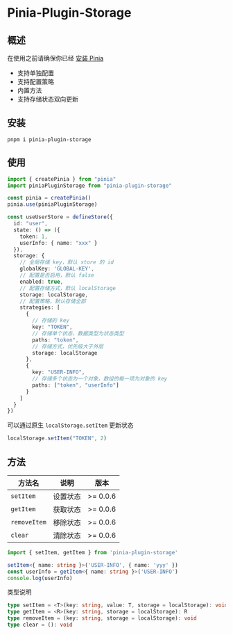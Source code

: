 # Pinia-Plugin-Storage

## 概述

在使用之前请确保你已经 [安装 Pinia](https://pinia.vuejs.org/zh/getting-started.html)

- 支持单独配置
- 支持配置策略
- 内置方法
- 支持存储状态双向更新

## 安装

```
pnpm i pinia-plugin-storage
```

## 使用

```ts
import { createPinia } from "pinia"
import piniaPluginStorage from "pinia-plugin-storage"

const pinia = createPinia()
pinia.use(piniaPluginStorage)

const useUserStore = defineStore({
  id: "user",
  state: () => ({
    token: 1,
    userInfo: { name: "xxx" }
  }),
  storage: {
    // 全局存储 key，默认 store 的 id
    globalKey: 'GLOBAL-KEY',
    // 配置是否启用，默认 false
    enabled: true,
    // 配置存储方式，默认 localStorage
    storage: localStorage,
    // 配置策略，默认存储全部
    strategies: [
      {
        // 存储的 key
        key: "TOKEN",
        // 存储单个状态，数据类型为状态类型
        paths: "token",
        // 存储方式，优先级大于外层
        storage: localStorage
      },
      {
        key: "USER-INFO",
        // 存储多个状态为一个对象，数组的每一项为对象的 key
        paths: ["token", "userInfo"]
      }
    ]
  }
})
```

可以通过原生 `localStorage.setItem` 更新状态

```ts
localStorage.setItem("TOKEN", 2)
```

## 方法

| 方法名    | 说明     | 版本     |
| --------- | -------- | -------- |
| `setItem` | 设置状态 | >= 0.0.6 |
| `getItem` | 获取状态 | >= 0.0.6 |
| `removeItem` | 移除状态 | >= 0.0.6 |
| `clear` | 清除状态 | >= 0.0.6 |

```ts
import { setItem, getItem } from 'pinia-plugin-storage'

setItem<{ name: string }>('USER-INFO', { name: 'yyy' })
const userInfo = getItem<{ name: string }>('USER-INFO')
console.log(userInfo)
```

类型说明

```ts
type setItem = <T>(key: string, value: T, storage = localStorage): void
type getItem = <R>(key: string, storage = localStorage): R
type removeItem = (key: string, storage = localStorage): void
type clear = (): void
```

